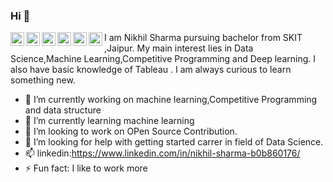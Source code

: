 ### Hi 👋
<a target="_blank" href="https://www.linkedin.com/in/nikhil-sharma-b0b860176/">
  <img align="left" alt="LinkdeIN" width="22px" src="https://cdn.jsdelivr.net/npm/simple-icons@v3/icons/linkedin.svg" />
</a>
<a target="_blank" href="https://api.whatsapp.com/send?phone=9637241578">
  <img align="left" alt="Whatsapp" width="22px" src="https://cdn.jsdelivr.net/npm/simple-icons@v3/icons/whatsapp.svg" />
</a>
<a target="_blank" href="https://www.instagram.com/nikkhilsharma_/">
  <img align="left" alt="Instagram" width="22px" src="https://cdn.jsdelivr.net/npm/simple-icons@v3/icons/instagram.svg" />
</a>
<a target="_blank" href="https://dev.to/aryclenio/">
  <img align="left" alt="Devto" width="22px" src="https://cdn.jsdelivr.net/npm/simple-icons@v3/icons/dev-dot-to.svg" />
</a>
<a target="_blank" href="mailto:nikhilsharma1552000@gmail.com">
  <img align="left" alt="Gmail" width="22px" src="https://cdn.jsdelivr.net/npm/simple-icons@v3/icons/gmail.svg" />
</a>
<a target="_blank" href="https://fb.com/aryxb">
  <img align="left" alt="Facebook" width="22px" src="https://cdn.jsdelivr.net/npm/simple-icons@v3/icons/facebook.svg" />
</a>
I am Nikhil Sharma pursuing bachelor from SKIT ,Jaipur. My main interest lies in Data Science,Machine Learning,Competitive Programming and Deep learning. I also have basic knowledge of Tableau . I am always curious to learn something new.


- 🔭 I’m currently working on machine learning,Competitive Programming and data structure 
- 🌱 I’m currently learning machine learning
- 👯 I’m looking to work on OPen Source Contribution.
- 🤔 I’m looking for help with getting started carrer in field of Data Science.
- 📫 linkedin:https://www.linkedin.com/in/nikhil-sharma-b0b860176/
- ⚡ Fun fact: I like to work more

